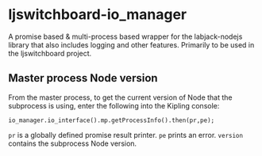 ljswitchboard-io_manager
==========

A promise based &amp; multi-process based wrapper for the labjack-nodejs library that also includes logging and other features.  Primarily to be used in the ljswitchboard project.


## Master process Node version

From the master process, to get the current version of Node that the subprocess is using, enter the following into the Kipling console:

```
io_manager.io_interface().mp.getProcessInfo().then(pr,pe);
```

`pr` is a globally defined promise result printer. `pe` prints an error. `version` contains the subprocess Node version.
